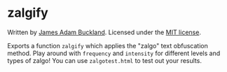 zalgify
=======

Written by [James Adam Buckland](https://github.com/ambuc). Licensed under the [MIT license](http://opensource.org/licenses/MIT).

Exports a function `zalgify` which applies the "zalgo" text obfuscation method. Play around with `frequency` and `intensity` for different levels and types of zalgo! You can use `zalgotest.html` to test out your results.
